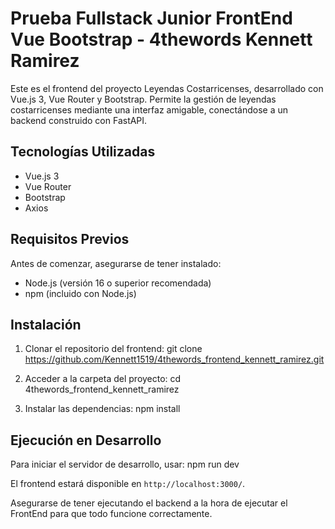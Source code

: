 # Prueba Fullstack Junior FrontEnd Vue Bootstrap - 4thewords Kennett Ramirez

Este es el frontend del proyecto Leyendas Costarricenses, desarrollado con Vue.js 3, Vue Router y Bootstrap. Permite la gestión de leyendas costarricenses mediante una interfaz amigable, conectándose a un backend construido con FastAPI.

## Tecnologías Utilizadas

- Vue.js 3
- Vue Router
- Bootstrap
- Axios

## Requisitos Previos

Antes de comenzar, asegurarse de tener instalado:

- Node.js (versión 16 o superior recomendada)
- npm (incluido con Node.js)

## Instalación

1. Clonar el repositorio del frontend:
   git clone https://github.com/Kennett1519/4thewords_frontend_kennett_ramirez.git

2. Acceder a la carpeta del proyecto:
   cd 4thewords_frontend_kennett_ramirez

3. Instalar las dependencias:
   npm install

## Ejecución en Desarrollo

Para iniciar el servidor de desarrollo, usar:
npm run dev

El frontend estará disponible en `http://localhost:3000/`.

Asegurarse de tener ejecutando el backend a la hora de ejecutar el FrontEnd para que todo funcione correctamente.
